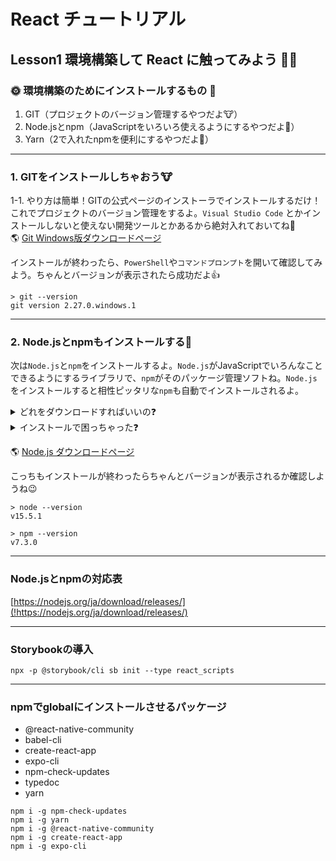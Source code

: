 # React チュートリアル

## Lesson1 環境構築して React に触ってみよう 🐰🥕

### 🌞 環境構築のためにインストールするもの 🌝

1. GIT（プロジェクトのバージョン管理するやつだよ🐮）
2. Node.jsとnpm（JavaScriptをいろいろ使えるようにするやつだよ🐷）
3. Yarn（2で入れたnpmを便利にするやつだよ🐴）

---

### 1. GITをインストールしちゃおう🐮

1-1. やり方は簡単！GITの公式ページのインストーラでインストールするだけ！これでプロジェクトのバージョン管理をするよ。`Visual Studio Code` とかインストールしないと使えない開発ツールとかあるから絶対入れておいてね🎵  
🌎 [Git Windows版ダウンロードページ](!https://git-scm.com/download/win)  

インストールが終わったら、`PowerShell`や`コマンドプロンプト`を開いて確認してみよう。ちゃんとバージョンが表示されたら成功だよ👍

```console
> git --version
git version 2.27.0.windows.1
```

---

### 2. Node.jsとnpmもインストールする🐷

次は`Node.js`と`npm`をインストールするよ。`Node.js`がJavaScriptでいろんなことできるようにするライブラリで、`npm`がそのパッケージ管理ソフトね。`Node.js`をインストールすると相性ピッタリな`npm`も自動でインストールされるよ。  
<details>
<summary>どれをダウンロードすればいいの❓</summary>
✔ インストールするものは「最新版」で大丈夫だよ。きっとみんなが勉強してる間に「最新版」が「安定板」になっちゃうから。それくらいこの世界は進化が早いんだ🐷
</details>  
<details>
<summary>インストールで困っちゃった❓</summary>
✔ Node.jsをインストールするときのダイアログは全部そのままOKでいいよ。必要なものができたらあとでインストールできるから、まずはシンプルにインストールしちゃお🐷
</details>  
  
🌎 [Node.js ダウンロードページ](!https://nodejs.org/ja/)  
  
こっちもインストールが終わったらちゃんとバージョンが表示されるか確認しようね😉  
  
```console
> node --version
v15.5.1

> npm --version
v7.3.0
```

---

### Node.jsとnpmの対応表

[https://nodejs.org/ja/download/releases/](!https://nodejs.org/ja/download/releases/)

---

### Storybookの導入

```console
npx -p @storybook/cli sb init --type react_scripts
```

---

### npmでglobalにインストールさせるパッケージ

- @react-native-community
- babel-cli
- create-react-app
- expo-cli
- npm-check-updates
- typedoc
- yarn

```console
npm i -g npm-check-updates
npm i -g yarn
npm i -g @react-native-community
npm i -g create-react-app
npm i -g expo-cli
```
